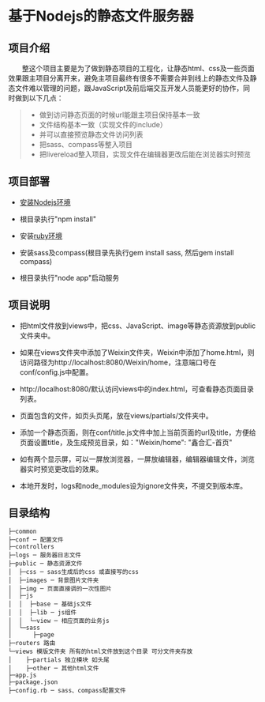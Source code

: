 基于Nodejs的静态文件服务器
======


## 项目介绍

　　整这个项目主要是为了做到静态项目的工程化，让静态html、css及一些页面效果跟主项目分离开来，避免主项目最终有很多不需要合并到线上的静态文件及静态文件难以管理的问题，跟JavaScript及前后端交互开发人员能更好的协作，同时做到以下几点：
> * 做到访问静态页面的时候url能跟主项目保持基本一致
> * 文件结构基本一致（实现文件的include）
> * 并可以直接预览静态文件访问列表
> * 把sass、compass等整入项目
> * 把livereload整入项目，实现文件在编辑器更改后能在浏览器实时预览


## 项目部署

* [安装Nodejs环境][1]

* 根目录执行"npm install"

* 安装[ruby环境][2]

* 安装sass及compass(根目录先执行gem install sass, 然后gem install compass)

* 根目录执行"node app"启动服务


## 项目说明

* 把html文件放到views中，把css、JavaScript、image等静态资源放到public文件夹中。

* 如果在views文件夹中添加了Weixin文件夹，Weixin中添加了home.html，则访问路径为http://localhost:8080/Weixin/home，注意端口号在conf/config.js中配置。

* http://localhost:8080/默认访问views中的index.html，可查看静态页面目录列表。

* 页面包含的文件，如页头页尾，放在views/partials/文件夹中。

* 添加一个静态页面，则在conf/title.js文件中加上当前页面的url及title，方便给页面设置title，及生成预览目录，如："Weixin/home": "鑫合汇-首页"

* 如有两个显示屏，可以一屏放浏览器，一屏放编辑器，编辑器编辑文件，浏览器实时预览更改后的效果。

* 本地开发时，logs和node_modules设为ignore文件夹，不提交到版本库。


## 目录结构

    ├─common
    ├─conf ─ 配置文件
    ├─controllers
    ├─logs ─ 服务器日志文件
    ├─public ─ 静态资源文件
    │  ├─css ─ sass生成后的css 或直接写的css
    │  ├─images ─ 背景图片文件夹
    │  ├─img ─ 页面直接调的一次性图片
    │  ├─js
    │  │  ├─base ─ 基础js文件
    │  │  ├─lib ─ js组件
    │  │  └─view ─ 相应页面的业务js
    │  └─sass
    │      ├─page
    ├─routers 路由
    └─views 模版文件夹 所有的html文件放到这个目录 可分文件夹存放
    │    ├─partials 独立模块 如头尾
    │    ├─other ─ 其他html文件
    ├─app.js
    ├─package.json
    ├─config.rb ─ sass、compass配置文件



  [1]: http://nodejs.org/download/
  [2]: http://pan.baidu.com/s/1eQoZCAI